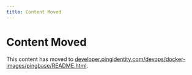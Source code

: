 ```yaml
---
title: Content Moved
---
```

# Content Moved

This content has moved to [developer.pingidentity.com/devops/docker-images/pingbase/README.html](https://developer.pingidentity.com/devops/docker-images/pingbase/README.html).
